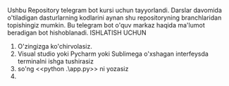 Ushbu Repository telegram bot kursi uchun tayyorlandi. Darslar davomida o'tiladigan dasturlarning kodlarini aynan shu repositoryning branchlaridan topishingiz mumkin.
Bu telegram bot o'quv markaz haqida ma'lumot beradigan bot hishoblanadi.
ISHLATISH UCHUN
1. O'zingizga ko'chirvolasiz.
2. Visual studio yoki Pycharm yoki Sublimega o'xshagan interfeysda terminalni ishga tushirasiz
3. so'ng  <<python .\app.py>>  ni yozasiz
4.    
